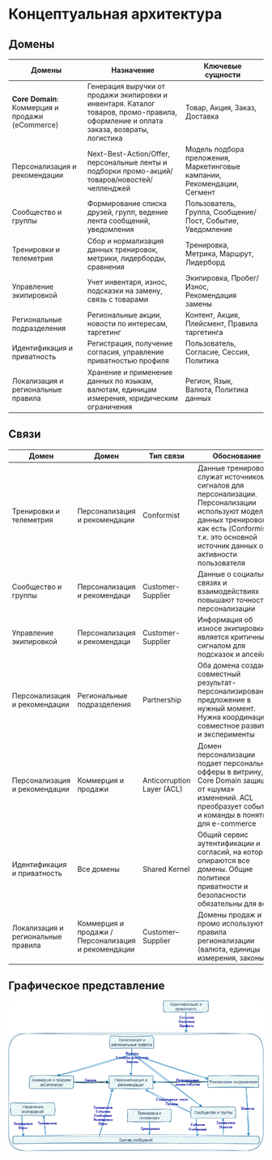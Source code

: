 # Концептуальная архитектура

## Домены

|Домены|Назначение|Ключевые сущности|
|-----|-----|-----|
|**Core Domain**: Коммерция и продажи (eCommerce)|Генерация выручки от продажи экипировки и инвентаря. Каталог товаров, промо-правила, оформление и оплата заказа, возвраты, логистика|Товар, Акция, Заказ, Доставка|
|Персонализация и рекомендации|Next-Best-Action/Offer, персональные ленты и подборки промо-акций/товаров/новостей/челленджей|Модель подбора преложения, Маркетинговые кампании, Рекомендации, Сегмент|
|Сообщество и группы|Формирование списка друзей, групп, ведение лента сообщений, уведомления|Пользователь, Группа, Сообщение/Пост, Событие, Уведомление|
|Тренировки и телеметрия|Сбор и нормализация данных тренировок, метрики, лидерборды, сравнения|Тренировка, Метрика, Маршрут, Лидерборд|
|Управление экипировкой|Учет инвентаря, износ, подсказки на замену, связь с товарами|Экипировка, Пробег/Износ, Рекомендация замены|
|Региональные подразделения|Региональные акции, новости по интересам, таргетинг|Контент, Акция, Плейсмент, Правила таргетинга|
|Идентификация и приватность|Регистрация, получение согласия, управление приватностью профиля|Пользователь, Согласие, Сессия, Политика|
|Локализация и региональные правила|Хранение и применение данных по языкам, валютам, единицам измерения, юридическим ограничения|Регион, Язык, Валюта, Политика данных|

## Связи

|Домен|Домен|Тип связи|Обоснование|
|-----|-----|-----|-----|
|Тренировки и телеметрия|Персонализация и рекомендации|Conformist|Данные тренировок служат источником сигналов для персонализации. Персонализации используют модель данных тренировок как есть (Conformist), т.к. это основной источник данных об активности пользователя|
|Сообщество и группы|Персонализация и рекомендаци|Customer-Supplier|Данные о социальных связях и взаимодействиях повышают точность персонализации|
|Управление экипировкой|Персонализация и рекомендаци|Customer-Supplier|Информация об износе экипировки является критичным сигналом для подсказок и апсейла|
|Персонализация и рекомендации|Региональные подразделения|Partnership|Оба домена создают совместный результат-персонализированное предложение в нужный момент. Нужна координация, совместное развитие и эксперименты|
|Персонализация и рекомендации|Коммерция и продажи|Anticorruption Layer (ACL)|Домен персонализации подает персональные офферы в витрину, но Core Domain защищен от «шума» изменений. ACL преобразует события и команды в понятняе для e-commerce|
|Идентификация и приватность|Все домены|Shared Kernel|Общий сервис аутентификации и согласий, на который опираются все домены. Общие политики приватности и безопасности обязательны для всех|
|Локализация и региональные правила|Коммерция и продажи / Персонализация и рекомендации|Customer–Supplier|Домены продаж и промо используют правила регионализации (валюта, единицы измерения, законы)|


## Графическое представление

![Изображение](https://github.com/Karatel666/ArchitectureFinalWork/blob/main/004_%D0%9A%D0%BE%D0%BD%D1%86%D0%B5%D0%BF%D1%82%D1%83%D0%B0%D0%BB%D1%8C%D0%BD%D0%B0%D1%8F_%D0%B0%D1%80%D1%85%D0%B8%D1%82%D0%B5%D0%BA%D1%82%D1%83%D1%80%D0%B0.png)








